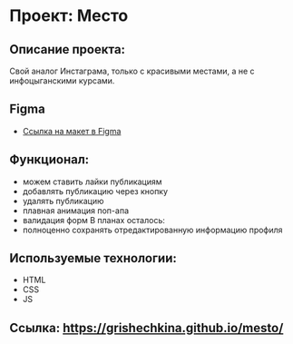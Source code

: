 # Проект: Место

## Описание проекта:
Свой аналог Инстаграма, только с красивыми местами, а не с инфоцыганскими курсами.

## Figma
* [Ссылка на макет в Figma](https://www.figma.com/file/2cn9N9jSkmxD84oJik7xL7/JavaScript.-Sprint-4?node-id=0%3A1)

## Функционал:
 - можем ставить лайки публикациям
 - добавлять публикацию через кнопку
 - удалять публикацию
 - плавная анимация поп-апа
 - валидация форм
 В планах осталось:
 - полноценно сохранять отредактированную информацию профиля

## Используемые технологии:
 - HTML
 - CSS
 - JS

## Ссылка: https://grishechkina.github.io/mesto/
